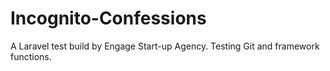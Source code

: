 # Incognito-Confessions
A Laravel test build by Engage Start-up Agency. Testing Git and framework functions.
